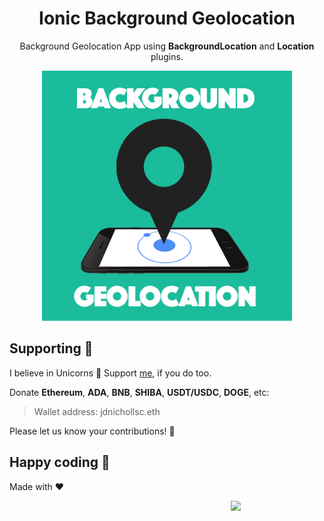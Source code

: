 <p align="center">
  <h1 align="center">Ionic Background Geolocation</h1>
</p>
<p align="center">Background Geolocation App using <strong>BackgroundLocation</strong> and <strong>Location</strong> plugins.</p>
<p align="center">
  <img width="400px" src="img/background-geolocation.png">
</p>

## Supporting 🍻
I believe in Unicorns 🦄
Support [me](http://www.paypal.me/jdnichollsc/2), if you do too.

Donate **Ethereum**, **ADA**, **BNB**, **SHIBA**, **USDT/USDC**, **DOGE**, etc:

> Wallet address: jdnichollsc.eth

Please let us know your contributions! 🙏

## Happy coding 💯
Made with ❤️

<img width="150px" src="https://avatars0.githubusercontent.com/u/28855608?s=200&v=4" align="right">

